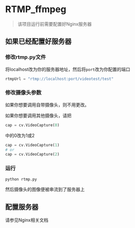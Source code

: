 # RTMP_ffmpeg

> 该项目运行前需要配置好Nginx服务器

## 如果已经配置好服务器

### 修改rtmp.py文件

将localhost改为你的服务器地址，然后将```port```改为你配置的端口

```python
rtmpUrl = "rtmp://localhost:port/videotest/test"
```

### 修改摄像头参数

如果你想要调用自带摄像头，则不用更改。

如果你想要调用其他摄像头，请把

```python
cap = cv.VideoCapture(0)
```

中的0改为1或2

```python
cap = cv.VideoCapture(1)
# or
cap = cv.VideoCapture(2)
```

### 运行

```bash
python rtmp.py
```

然后摄像头的图像便被串流到了服务器上

## 配置服务器

请参见Nginx相关文档
